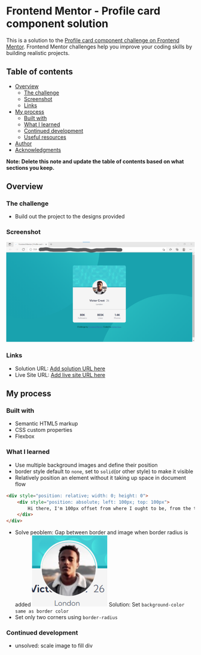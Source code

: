 # Frontend Mentor - Profile card component solution

This is a solution to the [Profile card component challenge on Frontend Mentor](https://www.frontendmentor.io/challenges/profile-card-component-cfArpWshJ). Frontend Mentor challenges help you improve your coding skills by building realistic projects. 

## Table of contents

- [Overview](#overview)
  - [The challenge](#the-challenge)
  - [Screenshot](#screenshot)
  - [Links](#links)
- [My process](#my-process)
  - [Built with](#built-with)
  - [What I learned](#what-i-learned)
  - [Continued development](#continued-development)
  - [Useful resources](#useful-resources)
- [Author](#author)
- [Acknowledgments](#acknowledgments)

**Note: Delete this note and update the table of contents based on what sections you keep.**

## Overview

### The challenge

- Build out the project to the designs provided

### Screenshot

![](./screenshots/screenshot.png)

### Links

- Solution URL: [Add solution URL here](https://your-solution-url.com)
- Live Site URL: [Add live site URL here](https://your-live-site-url.com)

## My process

### Built with

- Semantic HTML5 markup
- CSS custom properties
- Flexbox

### What I learned

- Use multiple background images and define their position
- border style default to `none`, set to `solid`(or other style) to make it visible
- Relatively position an element without it taking up space in document flow
```html
<div style="position: relative; width: 0; height: 0">
    <div style="position: absolute; left: 100px; top: 100px">
        Hi there, I'm 100px offset from where I ought to be, from the top and left.
    </div>
</div>
```
- Solve peoblem: Gap between border and image when border radius is added
![](./screenshots/gap.png)
Solution: Set `background-color same as border color`
- Set only two corners using `border-radius` 

### Continued development

- unsolved: scale image to fill div
